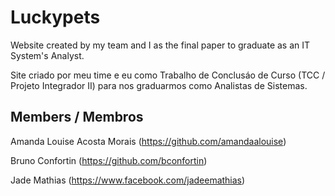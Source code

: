 # Luckypets
Website created by my team and I as the final paper to graduate as an IT System's Analyst.

Site criado por meu time e eu como Trabalho de Conclusáo de Curso (TCC / Projeto Integrador II) para nos graduarmos como Analistas de Sistemas.

## Members / Membros
Amanda Louise Acosta Morais (https://github.com/amandaalouise)

Bruno Confortin (https://github.com/bconfortin)

Jade Mathias (https://www.facebook.com/jadeemathias)
